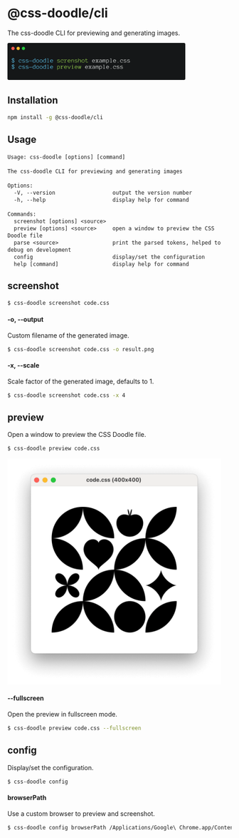# @css-doodle/cli

The css-doodle CLI for previewing and generating images.

<img src="screenshot/screenshot.png" width="400px" alt="screenshot" />

## Installation

```bash
npm install -g @css-doodle/cli
```

## Usage

```
Usage: css-doodle [options] [command]

The css-doodle CLI for previewing and generating images

Options:
  -V, --version                  output the version number
  -h, --help                     display help for command

Commands:
  screenshot [options] <source>
  preview [options] <source>     open a window to preview the CSS Doodle file
  parse <source>                 print the parsed tokens, helped to debug on development
  config                         display/set the configuration
  help [command]                 display help for command
```

## screenshot

```bash
$ css-doodle screenshot code.css
```

#### -o, --output

Custom filename of the generated image.

```bash
$ css-doodle screenshot code.css -o result.png
```

#### -x, --scale

Scale factor of the generated image, defaults to 1.

```bash
$ css-doodle screenshot code.css -x 4
```

## preview
Open a window to preview the CSS Doodle file.

```bash
$ css-doodle preview code.css
```

<img src="screenshot/preview.png" width="480px" alt="screenshot" />

#### --fullscreen

Open the preview in fullscreen mode.

```bash
$ css-doodle preview code.css --fullscreen
```


## config

Display/set the configuration.

```bash
$ css-doodle config
```

#### browserPath

Use a custom browser to preview and screenshot.

```bash
$ css-doodle config browserPath /Applications/Google\ Chrome.app/Contents/MacOS/Google\ Chrome
```
